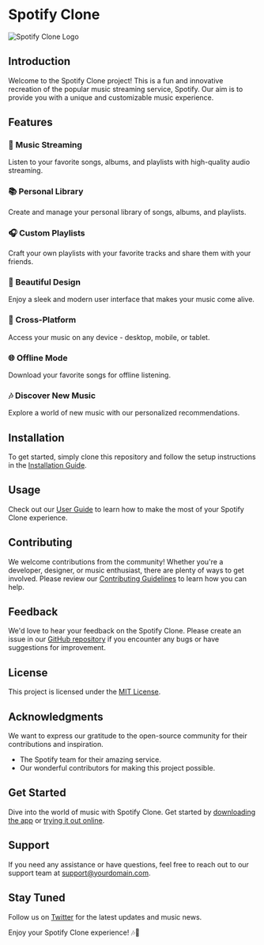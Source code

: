 # Spotify Clone

![Spotify Clone Logo]([https://yourdomain.com/logo.png](https://github.com/JibachhhMahto764/spotify-clone/blob/main/logo.png))

## Introduction

Welcome to the Spotify Clone project! This is a fun and innovative recreation of the popular music streaming service, Spotify. Our aim is to provide you with a unique and customizable music experience.

## Features

### 🎵 Music Streaming
Listen to your favorite songs, albums, and playlists with high-quality audio streaming.

### 📚 Personal Library
Create and manage your personal library of songs, albums, and playlists.

### 🎧 Custom Playlists
Craft your own playlists with your favorite tracks and share them with your friends.

### 🎨 Beautiful Design
Enjoy a sleek and modern user interface that makes your music come alive.

### 📱 Cross-Platform
Access your music on any device - desktop, mobile, or tablet.

### 🌐 Offline Mode
Download your favorite songs for offline listening.

### 🎶 Discover New Music
Explore a world of new music with our personalized recommendations.

## Installation

To get started, simply clone this repository and follow the setup instructions in the [Installation Guide](docs/installation.md).

## Usage

Check out our [User Guide](docs/user-guide.md) to learn how to make the most of your Spotify Clone experience.

## Contributing

We welcome contributions from the community! Whether you're a developer, designer, or music enthusiast, there are plenty of ways to get involved. Please review our [Contributing Guidelines](CONTRIBUTING.md) to learn how you can help.

## Feedback

We'd love to hear your feedback on the Spotify Clone. Please create an issue in our [GitHub repository](https://github.com/yourusername/spotify-clone/issues) if you encounter any bugs or have suggestions for improvement.

## License

This project is licensed under the [MIT License](LICENSE).

## Acknowledgments

We want to express our gratitude to the open-source community for their contributions and inspiration.

* The Spotify team for their amazing service.
* Our wonderful contributors for making this project possible.

## Get Started

Dive into the world of music with Spotify Clone. Get started by [downloading the app](https://yourdomain.com/download) or [trying it out online](https://yourdomain.com/demo).

## Support

If you need any assistance or have questions, feel free to reach out to our support team at support@yourdomain.com.

## Stay Tuned

Follow us on [Twitter](https://twitter.com/spotify-clone) for the latest updates and music news.

Enjoy your Spotify Clone experience! 🎶🎉
